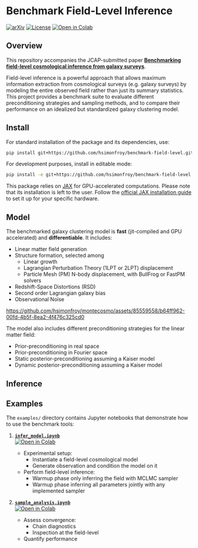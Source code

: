 # Benchmark Field-Level Inference

[![arXiv](https://img.shields.io/badge/astro--ph.CO-arXiv:2504.XXXX-b31b1b.svg)](https://arxiv.org/abs/2504.20130)
[![License](https://img.shields.io/badge/license-MIT-blue.svg)](LICENSE)
[![Open in Colab](https://colab.research.google.com/assets/colab-badge.svg)](https://colab.research.google.com/github/hsimonfroy/benchmark-field-level/blob/main/examples/infer_model.ipynb) 


## Overview
This repository accompanies the JCAP-submitted paper [**Benchmarking field-level cosmological inference from galaxy surveys**](https://arxiv.org/abs/2504.20130).

Field-level inference is a powerful approach that allows maximum information extraction from cosmological surveys (e.g. galaxy surveys) by modeling the entire observed field rather than just its summary statistics. This project provides a benchmark suite to evaluate different preconditioning strategies and sampling methods, and to compare their performance on an idealized but standardized galaxy clustering model.


## Install
For standard installation of the package and its dependencies, use:

```bash
pip install git+https://github.com/hsimonfroy/benchmark-field-level.git
```

For development purposes, install in editable mode:

```bash
pip install -e git+https://github.com/hsimonfroy/benchmark-field-level.git#egg=flbench
```

This package relies on [JAX](https://github.com/google/jax) for GPU-accelerated computations. Please note that its installation is left to the user. Follow the [official JAX installation guide](https://github.com/google/jax#installation) to set it up for your specific hardware.

## Model

The benchmarked galaxy clustering model is **fast** (jit-compiled and GPU accelerated) and **differentiable**. It includes:
 * Linear matter field generation
 * Structure formation, selected among
    * Linear growth
    * Lagrangian Perturbation Theory (1LPT or 2LPT) displacement
    * Particle Mesh (PM) N-body displacement, with BullFrog or FastPM solvers
 * Redshift-Space Distortions (RSD)
 * Second order Lagrangian galaxy bias
 * Observational Noise

https://github.com/hsimonfroy/montecosmo/assets/85559558/b64ff962-00fd-4b5f-8ea2-4f476c325cd0

The model also includes different preconditioning strategies for the linear matter field:
* Prior-preconditioning in real space
* Prior-preconditioning in Fourier space
* Static posterior-preconditioning assuming a Kaiser model 
* Dynamic posterior-preconditioning assuming a Kaiser model

## Inference


## Examples
The `examples/` directory contains Jupyter notebooks that demonstrate how to use the benchmark tools:

1. [**`infer_model.ipynb`**](https://github.com/hsimonfroy/benchmark-field-level/blob/main/examples/infer_model.ipynb)  
    [![Open in Colab](https://colab.research.google.com/assets/colab-badge.svg)](https://colab.research.google.com/github/hsimonfroy/benchmark-field-level/blob/main/examples/infer_model.ipynb)  
    * Experimental setup:
      * Instantiate a field-level cosmological model
      * Generate observation and condition the model on it
    * Perform field-level inference:
      * Warmup phase only inferring the field with MCLMC sampler
      * Warmup phase inferring all parameters jointly with any implemented sampler

2. [**`sample_analysis.ipynb`**](https://github.com/hsimonfroy/benchmark-field-level/blob/main/examples/sample_analysis.ipynb)  
    [![Open in Colab](https://colab.research.google.com/assets/colab-badge.svg)](https://colab.research.google.com/github/hsimonfroy/benchmark-field-level/blob/main/examples/sample_analysis.ipynb)  
    * Assess convergence:
      * Chain diagnostics
      * Inspection at the field-level
    * Quantify performance
